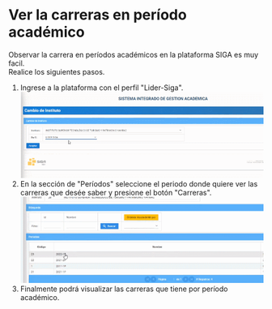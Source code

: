# **Ver la carreras en período académico**
Observar la carrera en  períodos académicos en la plataforma SIGA es muy facil.  
Realice los siguientes pasos.  
1. Ingrese a la plataforma con el perfil "Lider-Siga". 
![CARPER1](CARPER_1.gif) 
2. En la sección de "Períodos" seleccione el periodo donde quiere ver las carreras que desée saber y presione el botón "Carreras". 
![CARPER2](CARPER_2.gif)  
3. Finalmente podrá visualizar las carreras que tiene por período académico.